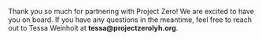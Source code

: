 <p class="is-1 is-centered">
    Thank you so much for partnering with Project Zero! We are excited to have you on board. If you have any questions in the meantime, feel free to reach out to Tessa Weinholt at <strong>tessa@projectzerolyh.org</strong>.
</p>
